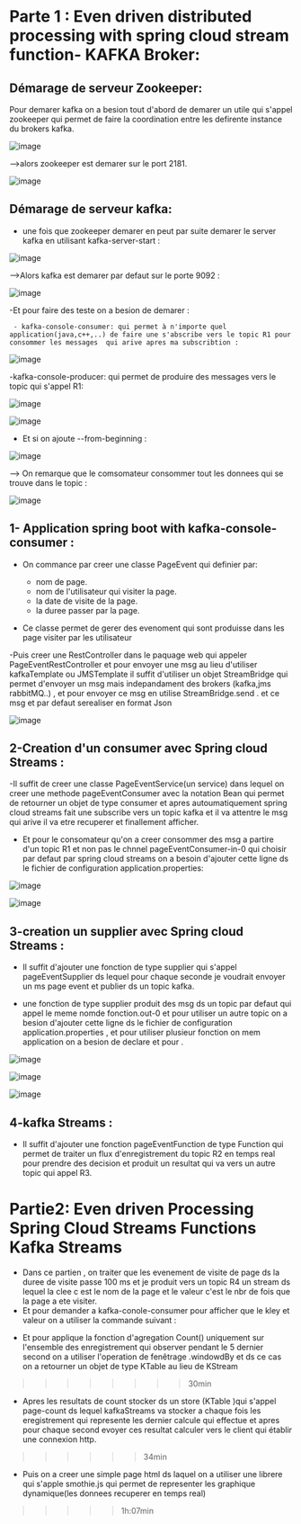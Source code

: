 

# Parte 1 : Even driven distributed processing with spring cloud stream function- KAFKA Broker:

## Démarage de serveur Zookeeper:

Pour demarer kafka on a besion tout d'abord de demarer un utile qui s'appel zookeeper qui permet de faire la coordination entre les defirente instance du brokers kafka.

![image](https://user-images.githubusercontent.com/102295113/172881882-da8948f5-41f5-412b-af43-7784dcfa5d41.png)

-->alors zookeeper est demarer sur le port 2181.

 ![image](https://user-images.githubusercontent.com/102295113/172882014-ab755cc6-1ad1-4fae-a7d2-cab2ce8736aa.png)
 
 ## Démarage de serveur kafka:
 
 - une fois que zookeeper demarer en peut par suite demarer le server kafka en utilisant kafka-server-start :
 
 ![image](https://user-images.githubusercontent.com/102295113/172883791-a69fddf6-3cea-4d4d-949a-27ff08a055ce.png)
 
 -->Alors kafka est demarer par defaut sur le porte 9092 :
 
 ![image](https://user-images.githubusercontent.com/102295113/172888547-c8c9401c-594a-4b7a-9206-00ff74a0b11b.png)

 -Et pour faire des teste on a besion de demarer :
 
     - kafka-console-consumer: qui permet à n'importe quel application(java,c++,..) de faire une s'abscribe vers le topic R1 pour consommer les messages  qui arive apres ma subscribtion :
     
![image](https://user-images.githubusercontent.com/102295113/172930702-202c3ddb-012b-44a6-9c69-ed7ff0891410.png)
  
  -kafka-console-producer: qui permet de produire des messages vers le topic qui s'appel R1:
 
 ![image](https://user-images.githubusercontent.com/102295113/172934761-ab499a05-e443-4ecc-854a-01b60c15832b.png)

![image](https://user-images.githubusercontent.com/102295113/172933966-a4f8e440-d218-4ac0-a106-36c928d0681b.png)

- Et si on ajoute --from-beginning :

![image](https://user-images.githubusercontent.com/102295113/172934489-91e3a338-57d9-4790-92bf-2f57c207ffde.png)

--> On remarque que le comsomateur consommer  tout les donnees qui se trouve dans le topic :

![image](https://user-images.githubusercontent.com/102295113/172934296-829c38b7-47d9-4b4d-8ea6-c1cd1890991f.png)

## 1- Application spring boot with kafka-console-consumer :

- On commance par creer une classe PageEvent qui definier par:
    
    - nom de page.
    -  nom de l'utilisateur qui visiter la page.
    -  la date de visite de la page.
    -  la duree passer par la page.
      
 - Ce classe permet de gerer des evenoment qui sont produisse dans les page visiter par les utilisateur
 
 -Puis creer une RestController dans le paquage web qui appeler PageEventRestController et pour envoyer une msg au lieu d'utiliser kafkaTemplate ou JMSTemplate il suffit d'utiliser un objet  StreamBridge qui permet d'envoyer un msg mais  indepandament des brokers (kafka,jms rabbitMQ..) , et pour envoyer ce msg en utilise StreamBridge.send . et ce msg et par defaut serealiser en format Json
 
![image](https://user-images.githubusercontent.com/102295113/172953780-1827de39-1e39-45a3-a9de-70015e14f757.png)

## 2-Creation d'un  consumer avec Spring cloud Streams :

-Il suffit de creer une classe PageEventService(un service) dans lequel on creer une methode pageEventConsumer avec la notation Bean qui permet de retourner un objet de type consumer et apres autoumatiquement spring cloud streams fait une subscribe vers un topic kafka et il va attentre le msg qui arive il va etre recuperer et finallement afficher.

- Et pour le consomateur qu'on a creer consommer des msg a partire d'un topic R1 et non pas le chnnel pageEventConsumer-in-0 qui choisir par defaut par spring cloud streams on a besoin d'ajouter cette ligne ds le fichier de configuration application.properties:

![image](https://user-images.githubusercontent.com/102295113/172955134-b8d6d6b7-49fb-49b1-9f18-b46c1e94bf9d.png)

![image](https://user-images.githubusercontent.com/102295113/172956236-74b95494-e3c0-422c-b8c7-d82e50e3dd81.png)
 
 ## 3-creation un supplier avec Spring cloud Streams :
 
 - Il suffit d'ajouter une fonction de type supplier qui s'appel pageEventSupplier ds lequel pour chaque seconde je voudrait envoyer un ms page event et publier ds un topic kafka.
 
 - une fonction de type supplier produit des msg ds un topic par defaut qui appel le meme nomde fonction.out-0 et pour utiliser un autre topic on a besion d'ajouter cette ligne ds le fichier de configuration application.properties , et pour utiliser plusieur fonction on mem application on a besion de declare et pour .
 
 ![image](https://user-images.githubusercontent.com/102295113/172959298-1e55d467-becc-442b-a586-00061bdd75ad.png)

![image](https://user-images.githubusercontent.com/102295113/172961987-d674cf93-d278-4a8e-9903-a0ec125b7829.png)



![image](https://user-images.githubusercontent.com/102295113/172959886-009d5237-f5b8-44ea-8ca8-77d5a3c282e1.png)

## 4-kafka Streams :

- Il suffit d'ajouter une fonction pageEventFunction de type Function qui permet de traiter un flux d'enregistrement du topic R2 en temps real pour prendre des decision et produit un resultat  qui va vers un autre topic qui appel R3.

>>>>>>>>

# Partie2: Even driven Processing Spring Cloud Streams Functions Kafka Streams

- Dans ce partien , on traiter que les evenement de visite de page ds la duree de  visite passe 100 ms et je produit vers un topic R4 un stream ds lequel la clee  c   est le nom de la page et le valeur c'est le nbr de fois que la page a ete  visiter.
- Et pour demander a kafka-conole-consumer pour afficher que le kley et valeur on a utiliser la commande suivant :

>>>>>>>>>
- Et pour applique la fonction d'agregation Count() uniquement sur l'ensemble des enregistrement qui observer pendant le 5 dernier second on a utiliser l'operation de fenêtrage .windowdBy et ds ce cas on a retourner un objet de type KTable au lieu de KStream

>>>>>>>>30min 

- Apres les resultats de count stocker ds un store (KTable )qui s'appel page-count ds lequel kafkaStreams va stocker a chaque fois les eregistrement qui represente les dernier calcule qui effectue et apres pour chaque second evoyer ces resultat calculer vers le client qui établir une connexion http.

>>>>>>34min

- Puis on a creer une simple page html ds laquel on a utiliser une librere qui s'apple smothie.js qui permet de representer les graphique dynamique(les donnees recuperer en temps real) 

>>>>>1h:07min

















 





     
     
     


 

